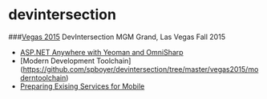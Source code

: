 # devintersection
###[Vegas 2015](https://github.com/spboyer/devintersection/tree/master/vegas2015)
DevIntersection MGM Grand, Las Vegas Fall 2015
* [ASP.NET Anywhere with Yeoman and OmniSharp](https://github.com/spboyer/devintersection/tree/master/vegas2015/aspnet%20anywhere)
* [Modern Development Toolchain] (https://github.com/spboyer/devintersection/tree/master/vegas2015/moderntoolchain)
* [Preparing Exising Services for Mobile](https://github.com/spboyer/devintersection/tree/master/vegas2015/prepare-existing-services)
